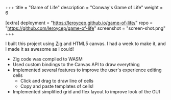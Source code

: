 +++
title = "Game of Life"
description = "Conway's Game of Life"
weight = 6

[extra]
deployment = "https://leroycep.github.io/game-of-life/"
repo = "https://github.com/leroycep/game-of-life"
screenshot = "screen-shot.png"
+++

I built this project using [Zig][] and HTML5 canvas. I had a week to make it,
and I made it as awesome as I could!

- Zig code was compiled to WASM
- Used custom bindings to the Canvas API to draw everything
- Implemented several features to improve the user's experience editing cells
  - Click and drag to draw line of cells
  - Copy and paste templates of cells!
- Implemented simplified grid and flex layout to improve look of the GUI

<!-- more -->

[Zig]: https://ziglang.org/
